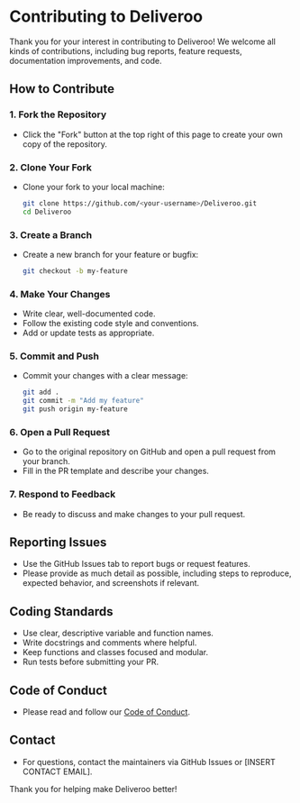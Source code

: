 # Contributing to Deliveroo

Thank you for your interest in contributing to Deliveroo! We welcome all kinds of contributions, including bug reports, feature requests, documentation improvements, and code.

## How to Contribute

### 1. Fork the Repository
- Click the "Fork" button at the top right of this page to create your own copy of the repository.

### 2. Clone Your Fork
- Clone your fork to your local machine:
  ```bash
  git clone https://github.com/<your-username>/Deliveroo.git
  cd Deliveroo
  ```

### 3. Create a Branch
- Create a new branch for your feature or bugfix:
  ```bash
  git checkout -b my-feature
  ```

### 4. Make Your Changes
- Write clear, well-documented code.
- Follow the existing code style and conventions.
- Add or update tests as appropriate.

### 5. Commit and Push
- Commit your changes with a clear message:
  ```bash
  git add .
  git commit -m "Add my feature"
  git push origin my-feature
  ```

### 6. Open a Pull Request
- Go to the original repository on GitHub and open a pull request from your branch.
- Fill in the PR template and describe your changes.

### 7. Respond to Feedback
- Be ready to discuss and make changes to your pull request.

## Reporting Issues
- Use the GitHub Issues tab to report bugs or request features.
- Please provide as much detail as possible, including steps to reproduce, expected behavior, and screenshots if relevant.

## Coding Standards
- Use clear, descriptive variable and function names.
- Write docstrings and comments where helpful.
- Keep functions and classes focused and modular.
- Run tests before submitting your PR.

## Code of Conduct
- Please read and follow our [Code of Conduct](CODE_OF_CONDUCT.md).

## Contact
- For questions, contact the maintainers via GitHub Issues or [INSERT CONTACT EMAIL].

Thank you for helping make Deliveroo better! 